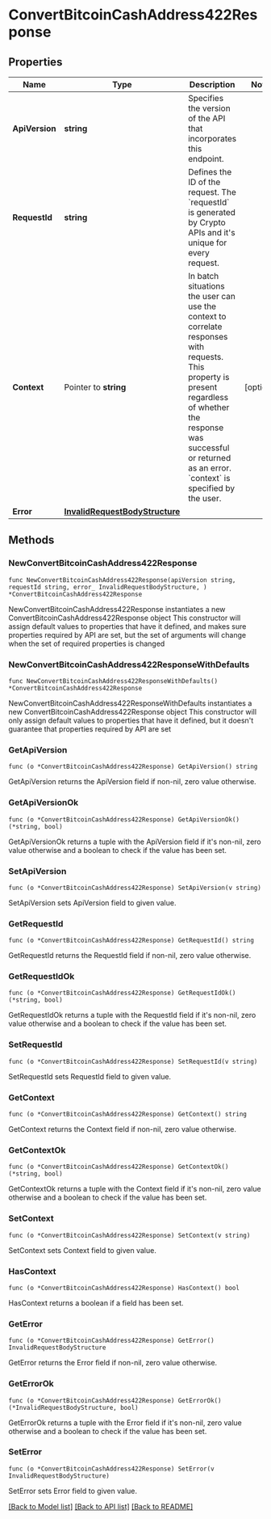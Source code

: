 # ConvertBitcoinCashAddress422Response

## Properties

Name | Type | Description | Notes
------------ | ------------- | ------------- | -------------
**ApiVersion** | **string** | Specifies the version of the API that incorporates this endpoint. | 
**RequestId** | **string** | Defines the ID of the request. The &#x60;requestId&#x60; is generated by Crypto APIs and it&#39;s unique for every request. | 
**Context** | Pointer to **string** | In batch situations the user can use the context to correlate responses with requests. This property is present regardless of whether the response was successful or returned as an error. &#x60;context&#x60; is specified by the user. | [optional] 
**Error** | [**InvalidRequestBodyStructure**](InvalidRequestBodyStructure.md) |  | 

## Methods

### NewConvertBitcoinCashAddress422Response

`func NewConvertBitcoinCashAddress422Response(apiVersion string, requestId string, error_ InvalidRequestBodyStructure, ) *ConvertBitcoinCashAddress422Response`

NewConvertBitcoinCashAddress422Response instantiates a new ConvertBitcoinCashAddress422Response object
This constructor will assign default values to properties that have it defined,
and makes sure properties required by API are set, but the set of arguments
will change when the set of required properties is changed

### NewConvertBitcoinCashAddress422ResponseWithDefaults

`func NewConvertBitcoinCashAddress422ResponseWithDefaults() *ConvertBitcoinCashAddress422Response`

NewConvertBitcoinCashAddress422ResponseWithDefaults instantiates a new ConvertBitcoinCashAddress422Response object
This constructor will only assign default values to properties that have it defined,
but it doesn't guarantee that properties required by API are set

### GetApiVersion

`func (o *ConvertBitcoinCashAddress422Response) GetApiVersion() string`

GetApiVersion returns the ApiVersion field if non-nil, zero value otherwise.

### GetApiVersionOk

`func (o *ConvertBitcoinCashAddress422Response) GetApiVersionOk() (*string, bool)`

GetApiVersionOk returns a tuple with the ApiVersion field if it's non-nil, zero value otherwise
and a boolean to check if the value has been set.

### SetApiVersion

`func (o *ConvertBitcoinCashAddress422Response) SetApiVersion(v string)`

SetApiVersion sets ApiVersion field to given value.


### GetRequestId

`func (o *ConvertBitcoinCashAddress422Response) GetRequestId() string`

GetRequestId returns the RequestId field if non-nil, zero value otherwise.

### GetRequestIdOk

`func (o *ConvertBitcoinCashAddress422Response) GetRequestIdOk() (*string, bool)`

GetRequestIdOk returns a tuple with the RequestId field if it's non-nil, zero value otherwise
and a boolean to check if the value has been set.

### SetRequestId

`func (o *ConvertBitcoinCashAddress422Response) SetRequestId(v string)`

SetRequestId sets RequestId field to given value.


### GetContext

`func (o *ConvertBitcoinCashAddress422Response) GetContext() string`

GetContext returns the Context field if non-nil, zero value otherwise.

### GetContextOk

`func (o *ConvertBitcoinCashAddress422Response) GetContextOk() (*string, bool)`

GetContextOk returns a tuple with the Context field if it's non-nil, zero value otherwise
and a boolean to check if the value has been set.

### SetContext

`func (o *ConvertBitcoinCashAddress422Response) SetContext(v string)`

SetContext sets Context field to given value.

### HasContext

`func (o *ConvertBitcoinCashAddress422Response) HasContext() bool`

HasContext returns a boolean if a field has been set.

### GetError

`func (o *ConvertBitcoinCashAddress422Response) GetError() InvalidRequestBodyStructure`

GetError returns the Error field if non-nil, zero value otherwise.

### GetErrorOk

`func (o *ConvertBitcoinCashAddress422Response) GetErrorOk() (*InvalidRequestBodyStructure, bool)`

GetErrorOk returns a tuple with the Error field if it's non-nil, zero value otherwise
and a boolean to check if the value has been set.

### SetError

`func (o *ConvertBitcoinCashAddress422Response) SetError(v InvalidRequestBodyStructure)`

SetError sets Error field to given value.



[[Back to Model list]](../README.md#documentation-for-models) [[Back to API list]](../README.md#documentation-for-api-endpoints) [[Back to README]](../README.md)



